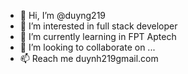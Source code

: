 - 👋 Hi, I’m @duyng219
- 👀 I’m interested in full stack developer
- 🌱 I’m currently learning in FPT Aptech
- 💞️ I’m looking to collaborate on ...
- 📫 Reach me duynh219gmail.com

<!---
duyng219/duyng219 is a ✨ special ✨ repository because its `README.md` (this file) appears on your GitHub profile.
You can click the Preview link to take a look at your changes.
--->
